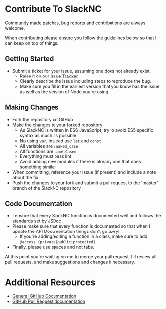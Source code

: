 # Contribute To SlackNC

Community made patches, bug reports and contributions are always welcome.

When contributing please ensure you follow the guidelines below so that I can keep on top of things.

## Getting Started

* Submit a ticket for your issue, assuming one does not already exist.
  * Raise it on our [Issue Tracker](https://github.com/Section214/SlackNC/issues)
  * Clearly describe the issue including steps to reproduce the bug.
  * Make sure you fill in the earliest version that you know has the issue as well as the version of Node you're using.

## Making Changes

* Fork the repository on GitHub
* Make the changes to your forked repository
  * As SlackNC is written in ES6 JavaScript, try to avoid ES5 specific syntax as much as possible
  * No using `var`, instead use `let` and `const`
  * All variables are `snaked_case`
  * All functions are `camelCased`
  * Everything must pass lint
  * Avoid adding new modules if there is already one that does something similar
* When committing, reference your issue (if present) and include a note about the fix
* Push the changes to your fork and submit a pull request to the 'master' branch of the SlackNC repository

## Code Documentation

* I ensure that every SlackNC function is documented well and follows the standards set by JSDoc
* Please make sure that every function is documented so that when I update the API Documentation things don't go awry!
   * If you're adding/editing a function in a class, make sure to add `@access {private|public|protected}`
* Finally, please use spaces and not tabs.

At this point you're waiting on me to merge your pull request. I'll review all pull requests, and make suggestions and changes if necessary.

# Additional Resources
* [General GitHub Documentation](https://help.github.com/)
* [GitHub Pull Request documentation](https://help.github.com/send-pull-requests/)
